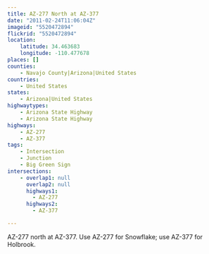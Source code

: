 ```yaml
---
title: AZ-277 North at AZ-377
date: "2011-02-24T11:06:04Z"
imageid: "5520472894"
flickrid: "5520472894"
location:
    latitude: 34.463683
    longitude: -110.477678
places: []
counties:
    - Navajo County|Arizona|United States
countries:
    - United States
states:
    - Arizona|United States
highwaytypes:
    - Arizona State Highway
    - Arizona State Highway
highways:
    - AZ-277
    - AZ-377
tags:
    - Intersection
    - Junction
    - Big Green Sign
intersections:
    - overlap1: null
      overlap2: null
      highways1:
        - AZ-277
      highways2:
        - AZ-377

---
```

AZ-277 north at AZ-377.  Use AZ-277 for Snowflake; use AZ-377 for Holbrook.